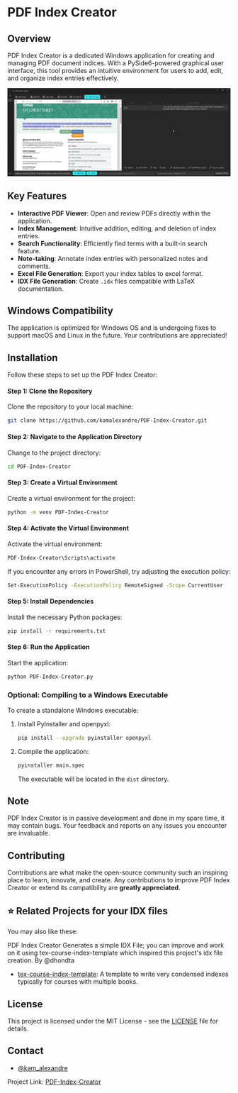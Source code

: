 # PDF Index Creator

## Overview
PDF Index Creator is a dedicated Windows application for creating and managing PDF document indices. With a PySide6-powered graphical user interface, this tool provides an intuitive environment for users to add, edit, and organize index entries effectively.

![Image](https://github.com/kamalexandre/PDF-Index-Creator/blob/main/SampleView.png)

## Key Features
- **Interactive PDF Viewer**: Open and review PDFs directly within the application.
- **Index Management**: Intuitive addition, editing, and deletion of index entries.
- **Search Functionality**: Efficiently find terms with a built-in search feature.
- **Note-taking**: Annotate index entries with personalized notes and comments.
- **Excel File Generation**: Export your index tables to excel format.
- **IDX File Generation**: Create `.idx` files compatible with LaTeX documentation.

## Windows Compatibility
The application is optimized for Windows OS and is undergoing fixes to support macOS and Linux in the future. Your contributions are appreciated!

## Installation
Follow these steps to set up the PDF Index Creator:

#### Step 1: Clone the Repository

Clone the repository to your local machine:

```bash
git clone https://github.com/kamalexandre/PDF-Index-Creator.git
```

#### Step 2: Navigate to the Application Directory

Change to the project directory:

```bash
cd PDF-Index-Creator
```

#### Step 3: Create a Virtual Environment

Create a virtual environment for the project:

```bash
python -m venv PDF-Index-Creator
```

#### Step 4: Activate the Virtual Environment

Activate the virtual environment:

```bash
PDF-Index-Creator\Scripts\activate
```

If you encounter any errors in PowerShell, try adjusting the execution policy:

```bash
Set-ExecutionPolicy -ExecutionPolicy RemoteSigned -Scope CurrentUser
```

#### Step 5: Install Dependencies

Install the necessary Python packages:

```bash
pip install -r requirements.txt
```

#### Step 6: Run the Application

Start the application:

```bash
python PDF-Index-Creator.py
```

### Optional: Compiling to a Windows Executable

To create a standalone Windows executable:

1. Install PyInstaller and openpyxl:

    ```bash
    pip install --upgrade pyinstaller openpyxl
    ```

2. Compile the application:

    ```bash
    pyinstaller main.spec
    ```

    The executable will be located in the `dist` directory.

## Note

PDF Index Creator is in passive development and done in my spare time, it may contain bugs. Your feedback and reports on any issues you encounter are invaluable.

## Contributing

Contributions are what make the open-source community such an inspiring place to learn, innovate, and create. Any contributions to improve PDF Index Creator or extend its compatibility are **greatly appreciated**.

## :star: Related Projects for your IDX files

You may also like these:

PDF Index Creator Generates a simple IDX File; you can improve and work on it using tex-course-index-template which inspired this project's idx file creation. By @dhondta
- [tex-course-index-template](https://github.com/academic-templates/tex-course-index-template): A template to write very condensed indexes typically for courses with multiple books.

## License

This project is licensed under the MIT License - see the [LICENSE](LICENSE) file for details.

## Contact

- [@kam_alexandre](https://twitter.com/kam_alexandre)

Project Link: [PDF-Index-Creator](https://github.com/yourusername/pdf-index-creator)

